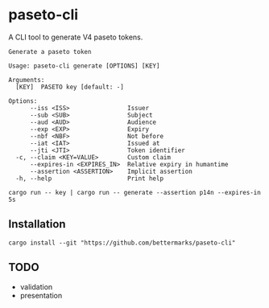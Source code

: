# paseto-cli

A CLI tool to generate V4 paseto tokens.

```
Generate a paseto token

Usage: paseto-cli generate [OPTIONS] [KEY]

Arguments:
  [KEY]  PASETO key [default: -]

Options:
      --iss <ISS>                Issuer
      --sub <SUB>                Subject
      --aud <AUD>                Audience
      --exp <EXP>                Expiry
      --nbf <NBF>                Not before
      --iat <IAT>                Issued at
      --jti <JTI>                Token identifier
  -c, --claim <KEY=VALUE>        Custom claim
      --expires-in <EXPIRES_IN>  Relative expiry in humantime
      --assertion <ASSERTION>    Implicit assertion
  -h, --help                     Print help
```

```shell
cargo run -- key | cargo run -- generate --assertion p14n --expires-in 5s
```

## Installation

```shell
cargo install --git "https://github.com/bettermarks/paseto-cli"
```

## TODO

- validation
- presentation
